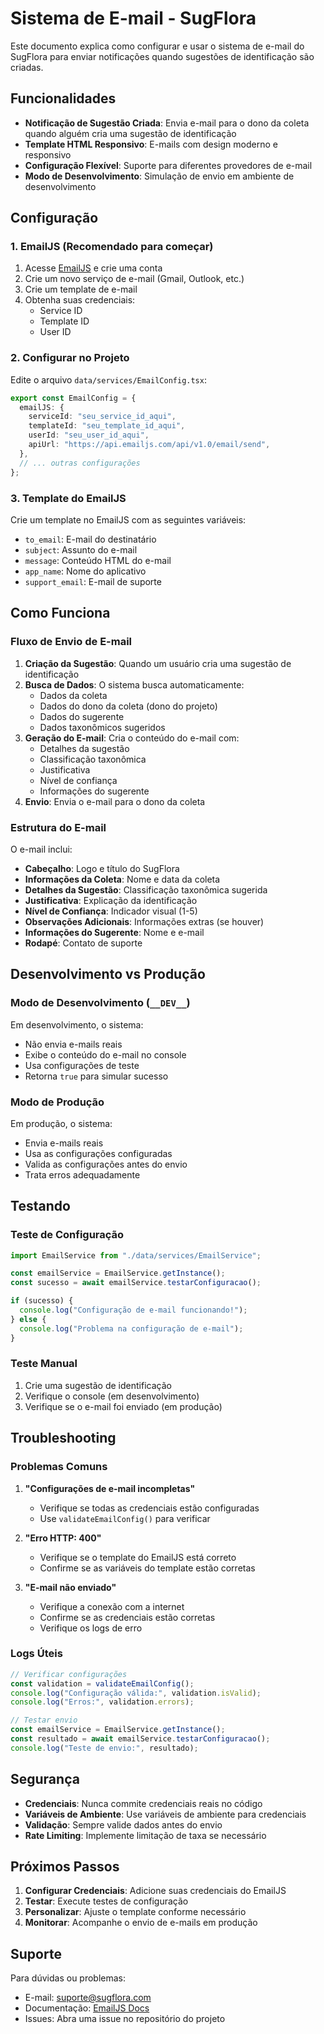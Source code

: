 # Sistema de E-mail - SugFlora

Este documento explica como configurar e usar o sistema de e-mail do SugFlora para enviar notificações quando sugestões de identificação são criadas.

## Funcionalidades

- **Notificação de Sugestão Criada**: Envia e-mail para o dono da coleta quando alguém cria uma sugestão de identificação
- **Template HTML Responsivo**: E-mails com design moderno e responsivo
- **Configuração Flexível**: Suporte para diferentes provedores de e-mail
- **Modo de Desenvolvimento**: Simulação de envio em ambiente de desenvolvimento

## Configuração

### 1. EmailJS (Recomendado para começar)

1. Acesse [EmailJS](https://www.emailjs.com/) e crie uma conta
2. Crie um novo serviço de e-mail (Gmail, Outlook, etc.)
3. Crie um template de e-mail
4. Obtenha suas credenciais:
   - Service ID
   - Template ID
   - User ID

### 2. Configurar no Projeto

Edite o arquivo `data/services/EmailConfig.tsx`:

```typescript
export const EmailConfig = {
  emailJS: {
    serviceId: "seu_service_id_aqui",
    templateId: "seu_template_id_aqui",
    userId: "seu_user_id_aqui",
    apiUrl: "https://api.emailjs.com/api/v1.0/email/send",
  },
  // ... outras configurações
};
```

### 3. Template do EmailJS

Crie um template no EmailJS com as seguintes variáveis:

- `to_email`: E-mail do destinatário
- `subject`: Assunto do e-mail
- `message`: Conteúdo HTML do e-mail
- `app_name`: Nome do aplicativo
- `support_email`: E-mail de suporte

## Como Funciona

### Fluxo de Envio de E-mail

1. **Criação da Sugestão**: Quando um usuário cria uma sugestão de identificação
2. **Busca de Dados**: O sistema busca automaticamente:
   - Dados da coleta
   - Dados do dono da coleta (dono do projeto)
   - Dados do sugerente
   - Dados taxonômicos sugeridos
3. **Geração do E-mail**: Cria o conteúdo do e-mail com:
   - Detalhes da sugestão
   - Classificação taxonômica
   - Justificativa
   - Nível de confiança
   - Informações do sugerente
4. **Envio**: Envia o e-mail para o dono da coleta

### Estrutura do E-mail

O e-mail inclui:

- **Cabeçalho**: Logo e título do SugFlora
- **Informações da Coleta**: Nome e data da coleta
- **Detalhes da Sugestão**: Classificação taxonômica sugerida
- **Justificativa**: Explicação da identificação
- **Nível de Confiança**: Indicador visual (1-5)
- **Observações Adicionais**: Informações extras (se houver)
- **Informações do Sugerente**: Nome e e-mail
- **Rodapé**: Contato de suporte

## Desenvolvimento vs Produção

### Modo de Desenvolvimento (`__DEV__`)

Em desenvolvimento, o sistema:

- Não envia e-mails reais
- Exibe o conteúdo do e-mail no console
- Usa configurações de teste
- Retorna `true` para simular sucesso

### Modo de Produção

Em produção, o sistema:

- Envia e-mails reais
- Usa as configurações configuradas
- Valida as configurações antes do envio
- Trata erros adequadamente

## Testando

### Teste de Configuração

```typescript
import EmailService from "./data/services/EmailService";

const emailService = EmailService.getInstance();
const sucesso = await emailService.testarConfiguracao();

if (sucesso) {
  console.log("Configuração de e-mail funcionando!");
} else {
  console.log("Problema na configuração de e-mail");
}
```

### Teste Manual

1. Crie uma sugestão de identificação
2. Verifique o console (em desenvolvimento)
3. Verifique se o e-mail foi enviado (em produção)

## Troubleshooting

### Problemas Comuns

1. **"Configurações de e-mail incompletas"**

   - Verifique se todas as credenciais estão configuradas
   - Use `validateEmailConfig()` para verificar

2. **"Erro HTTP: 400"**

   - Verifique se o template do EmailJS está correto
   - Confirme se as variáveis do template estão corretas

3. **"E-mail não enviado"**
   - Verifique a conexão com a internet
   - Confirme se as credenciais estão corretas
   - Verifique os logs de erro

### Logs Úteis

```typescript
// Verificar configurações
const validation = validateEmailConfig();
console.log("Configuração válida:", validation.isValid);
console.log("Erros:", validation.errors);

// Testar envio
const emailService = EmailService.getInstance();
const resultado = await emailService.testarConfiguracao();
console.log("Teste de envio:", resultado);
```

## Segurança

- **Credenciais**: Nunca commite credenciais reais no código
- **Variáveis de Ambiente**: Use variáveis de ambiente para credenciais
- **Validação**: Sempre valide dados antes do envio
- **Rate Limiting**: Implemente limitação de taxa se necessário

## Próximos Passos

1. **Configurar Credenciais**: Adicione suas credenciais do EmailJS
2. **Testar**: Execute testes de configuração
3. **Personalizar**: Ajuste o template conforme necessário
4. **Monitorar**: Acompanhe o envio de e-mails em produção

## Suporte

Para dúvidas ou problemas:

- E-mail: suporte@sugflora.com
- Documentação: [EmailJS Docs](https://www.emailjs.com/docs/)
- Issues: Abra uma issue no repositório do projeto
